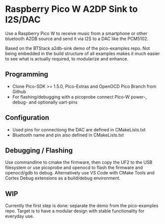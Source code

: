 # Raspberry Pico W A2DP Sink to I2S/DAC

Use a Raspberry Pico W to receive music from a smartphone 
or other bluetooth A2DB source and send it via I2S to a DAC like the PCM5102.

Based on the BTStack a2db-sink demo of the pico-examples repo.
Not being embedded in the build structure of all examples makes it much easier
to see what is actually required, to modularize and enhance.

## Programming
* Clone Pico-SDK >= 1.5.0, Pico-Extras and OpenOCD Pico Branch from Github
* For flashing/debugging with a picoprobe connect Pico-W power-, debug- and optionally uart-pins

## Configuration
* Used pins for connectiong the DAC are defined in CMakeLists.txt
* Bluetooth name and pin also defined in CMakeLists.txt

## Debugging / Flashing
Use commandline to cmake the firmware, then copy the UF2 to the USB filesystem or use picoprobe and openocd to flash the firmware and openocd/gdb to debug.
Alternatively use VS Code with CMake Tools and Cortex Debug extensions as a build/debug environment.

## WIP
Currently the first step is done: separate the demo from the pico-examples repo.
Target is to have a modular design with stable functionality for everyday use.
